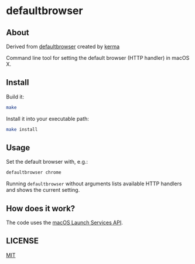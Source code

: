 # defaultbrowser

## About

Derived from [defaultbrowser](https://github.com/kerma/defaultbrowser) created by [kerma](https://github.com/kerma)

Command line tool for setting the default browser (HTTP handler) in macOS X.

## Install

Build it:

```sh
make
```

Install it into your executable path:

```sh
make install
```

## Usage

Set the default browser with, e.g.:

```sh
defaultbrowser chrome
```

Running `defaultbrowser` without arguments lists available HTTP handlers and shows the current setting.

## How does it work?

The code uses the [macOS Launch Services API](https://developer.apple.com/documentation/coreservices/launch_services).

## LICENSE

[MIT](LICENSE)

